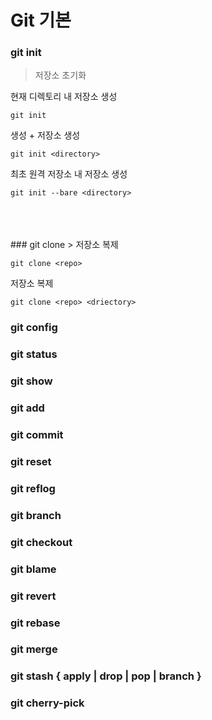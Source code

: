 # Git 기본
### git init
> 저장소 초기화

현재 디렉토리 내 저장소 생성
```
git init
```

<directory> 생성 + 저장소 생성
```
git init <directory>
```

최초 원격 저장소 내 저장소 생성
```
git init --bare <directory>
```
<br>
<br>
<br>
### git clone
> 저장소 복제 

```
git clone <repo>
```
저장소 복제

```
git clone <repo> <driectory>
```

### git config
### git status
### git show
### git add
### git commit
### git reset
### git reflog
### git branch
### git checkout
### git blame
### git revert
### git rebase
### git merge
### git stash { apply | drop | pop | branch }
### git cherry-pick
